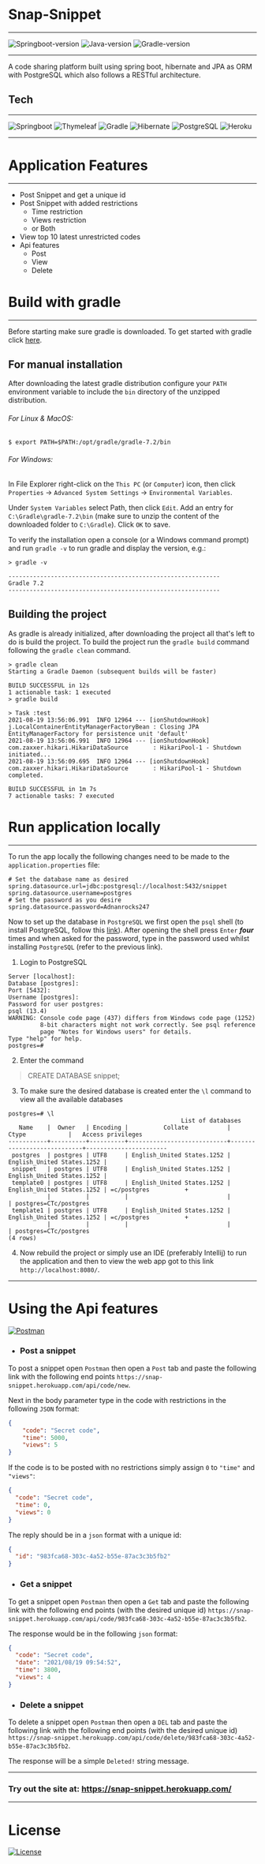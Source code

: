 # Snap-Snippet
___
![Springboot-version](https://img.shields.io/badge/springboot-2.5.3-green?style=for-the-badge&logo=springboot)
![Java-version](https://img.shields.io/badge/java-15-yellowgreen?style=for-the-badge&logo=java)
![Gradle-version](https://img.shields.io/badge/gradle-7.1.1-blue?style=for-the-badge&logo=gradle)
___
A code sharing platform built using spring boot, hibernate and JPA as ORM with 
PostgreSQL which also follows a RESTful architecture.

## Tech
___
![Springboot](https://img.shields.io/badge/SpringBoot-6DB33F?style=for-the-badge&logo=springboot&logoColor=white)
![Thymeleaf](https://img.shields.io/badge/Thymeleaf-006400?style=for-the-badge&logo=thymeleaf)
![Gradle](https://img.shields.io/badge/Gradle-192841?style=for-the-badge&logo=gradle)
![Hibernate](https://img.shields.io/badge/Hibernate-D8BB78?style=for-the-badge&logo=hibernate&logoColor=black)
![PostgreSQL](https://img.shields.io/badge/PostgreSQL-316192?style=for-the-badge&logo=postgresql&logoColor=white)
![Heroku](https://img.shields.io/badge/Heroku-430098?style=for-the-badge&logo=heroku&logoColor=white)
___

# Application Features
___
- Post Snippet and get a unique id
- Post Snippet with added restrictions
    - Time restriction
    - Views restriction
    - or Both
- View top 10 latest unrestricted codes
- Api features
    - Post
    - View
    - Delete

# Build with gradle
___
Before starting make sure gradle is downloaded. To get started with gradle click 
[here](https://gradle.org/). 

## For manual installation
After downloading the latest gradle distribution configure your `PATH` environment variable to 
include the `bin` directory of the unzipped distribution.
###### *For Linux & MacOS:*
```shell
$ export PATH=$PATH:/opt/gradle/gradle-7.2/bin
```
###### *For Windows:*
In File Explorer right-click on the `This PC` (or `Computer`) icon, then click `Properties` -> 
`Advanced System Settings` -> `Environmental Variables`.

Under `System Variables` select Path, then click `Edit`. Add an entry for `C:\Gradle\gradle-7.2\bin`
(make sure to unzip the content of the downloaded folder to `C:\Gradle`). Click `OK` to save.

To verify the installation open a console (or a Windows command prompt) and run `gradle -v` to run 
gradle and display the version, e.g.:
```shell
> gradle -v

------------------------------------------------------------
Gradle 7.2
------------------------------------------------------------
```

## Building the project
As gradle is already initialized, after downloading the project all that's left to do is build the
project. To build the project run the `gradle build` command following the `gradle clean` command.
```shell
> gradle clean
Starting a Gradle Daemon (subsequent builds will be faster)

BUILD SUCCESSFUL in 12s
1 actionable task: 1 executed
> gradle build

> Task :test
2021-08-19 13:56:06.991  INFO 12964 --- [ionShutdownHook] j.LocalContainerEntityManagerFactoryBean : Closing JPA EntityManagerFactory for persistence unit 'default'
2021-08-19 13:56:06.991  INFO 12964 --- [ionShutdownHook] com.zaxxer.hikari.HikariDataSource       : HikariPool-1 - Shutdown initiated...
2021-08-19 13:56:09.695  INFO 12964 --- [ionShutdownHook] com.zaxxer.hikari.HikariDataSource       : HikariPool-1 - Shutdown completed.

BUILD SUCCESSFUL in 1m 7s
7 actionable tasks: 7 executed
```

# Run application locally
___
To run the app locally the following changes need to be made to the 
`application.properties` file:
```properties
# Set the database name as desired
spring.datasource.url=jdbc:postgresql://localhost:5432/snippet
spring.datasource.username=postgres
# Set the password as you desire
spring.datasource.password=Adnanrocks247
```

Now to set up the database in `PostgreSQL` we first open the `psql` shell (to install 
PostgreSQL, follow this [link](https://www.postgresql.org/download/windows/)). After
opening the shell press `Enter` ***four*** times and when asked for the password, type in 
the password used whilst installing `PostgreSQL` (refer to the previous link).

1. Login to PostgreSQL
```shell
Server [localhost]:
Database [postgres]:
Port [5432]:
Username [postgres]:
Password for user postgres:
psql (13.4)
WARNING: Console code page (437) differs from Windows code page (1252)
         8-bit characters might not work correctly. See psql reference
         page "Notes for Windows users" for details.
Type "help" for help.
postgres=#
```
2. Enter the command
> CREATE DATABASE snippet;

3. To make sure the desired database is created enter the `\l` command to view all the
available databases
```shell
postgres=# \l
                                                 List of databases
   Name    |  Owner   | Encoding |          Collate           |           Ctype            |   Access privileges
-----------+----------+----------+----------------------------+----------------------------+-----------------------
 postgres  | postgres | UTF8     | English_United States.1252 | English_United States.1252 |
 snippet   | postgres | UTF8     | English_United States.1252 | English_United States.1252 |
 template0 | postgres | UTF8     | English_United States.1252 | English_United States.1252 | =c/postgres          +
           |          |          |                            |                            | postgres=CTc/postgres
 template1 | postgres | UTF8     | English_United States.1252 | English_United States.1252 | =c/postgres          +
           |          |          |                            |                            | postgres=CTc/postgres
(4 rows)
```
4. Now rebuild the project or simply use an IDE (preferably Intellij) to run the application
and then to view the web app got to this link `http://localhost:8080/`.

___
# Using the Api features
[![Postman](https://img.shields.io/badge/Postman-FF6C37?style=for-the-badge&logo=postman&logoColor=white)](https://www.postman.com/downloads/)
- ### Post a snippet
To post a snippet open `Postman` then open a `Post` tab and paste the following link with the
following end points `https://snap-snippet.herokuapp.com/api/code/new`. 

Next in the body parameter type in the code with restrictions in the following `JSON` format:
```json
{
    "code": "Secret code",
    "time": 5000,
    "views": 5
}
```
If the code is to be posted with no restrictions simply assign `0` to `"time"` and `"views"`:
```json
{
  "code": "Secret code",
  "time": 0,
  "views": 0
}
```

The reply should be in a `json` format with a unique id:
```json
{
  "id": "983fca68-303c-4a52-b55e-87ac3c3b5fb2"
}
```

- ### Get a snippet

To get a snippet open `Postman` then open a `Get` tab and paste the following link with the 
following end points (with the desired unique id) `https://snap-snippet.herokuapp.com/api/code/983fca68-303c-4a52-b55e-87ac3c3b5fb2`.

The response would be in the following `json` format:
```json
{
  "code": "Secret code",
  "date": "2021/08/19 09:54:52",
  "time": 3800,
  "views": 4
}
```

- ### Delete a snippet

To delete a snippet open `Postman` then open a `DEL` tab and paste the following link with
the following end points (with the desired unique id) `https://snap-snippet.herokuapp.com/api/code/delete/983fca68-303c-4a52-b55e-87ac3c3b5fb2`.

The response will be a simple `Deleted!` string message.

___

### Try out the site at: https://snap-snippet.herokuapp.com/
___

# License
[![License](https://img.shields.io/badge/License-Apache%202.0-blue.svg)](https://opensource.org/licenses/Apache-2.0)